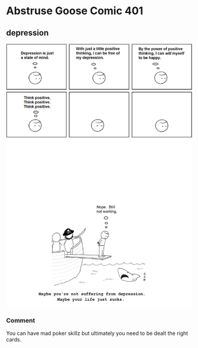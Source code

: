 # Abstruse Goose Comic 401
## depression

![image](comics/some_people_are_just_misdiagnosed.png)
### Comment
You can have mad poker skillz but ultimately you need to be dealt the right cards.
